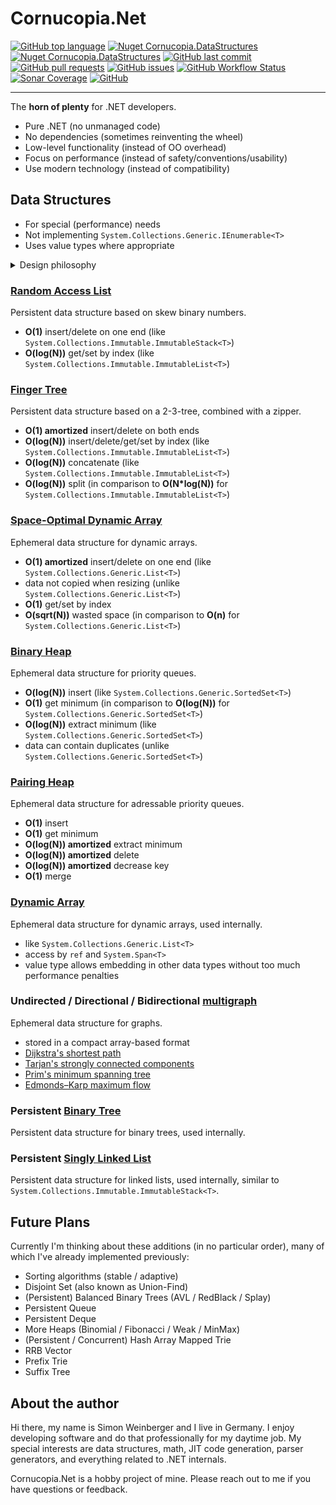 # Cornucopia.Net

[![GitHub top language](https://img.shields.io/github/languages/top/SWeini/Cornucopia.Net)](https://docs.microsoft.com/dotnet/csharp/)
[![Nuget Cornucopia.DataStructures](https://img.shields.io/nuget/v/Cornucopia.DataStructures?label=Cornucopia.DataStructures&logo=nuget)](https://www.nuget.org/packages/Cornucopia.DataStructures/)
[![Nuget Cornucopia.DataStructures](https://img.shields.io/nuget/vpre/Cornucopia.DataStructures?label=Cornucopia.DataStructures&logo=nuget)](https://www.nuget.org/packages/Cornucopia.DataStructures/)
[![GitHub last commit](https://img.shields.io/github/last-commit/SWeini/Cornucopia.Net?logo=GitHub)](https://github.com/SWeini/Cornucopia.Net)
[![GitHub pull requests](https://img.shields.io/github/issues-pr/SWeini/Cornucopia.Net?logo=GitHub)](https://github.com/SWeini/Cornucopia.Net/pulls)
[![GitHub issues](https://img.shields.io/github/issues/SWeini/Cornucopia.Net?logo=GitHub)](https://github.com/SWeini/Cornucopia.Net/issues)
[![GitHub Workflow Status](https://img.shields.io/github/workflow/status/SWeini/Cornucopia.Net/.NET%20Pack%20&%20Push/master?logo=GitHub)](https://github.com/SWeini/Cornucopia.Net/actions/workflows/preview.yaml?query=branch%3Amaster)
[![Sonar Coverage](https://img.shields.io/sonar/coverage/SWeini_Cornucopia.Net?server=https%3A%2F%2Fsonarcloud.io&logo=SonarCloud)](https://sonarcloud.io/component_measures?id=SWeini_Cornucopia.Net&metric=coverage)
[![GitHub](https://img.shields.io/github/license/SWeini/Cornucopia.Net)](https://github.com/SWeini/Cornucopia.Net/blob/master/LICENSE)

---

The **horn of plenty** for .NET developers.

- Pure .NET (no unmanaged code)
- No dependencies (sometimes reinventing the wheel)
- Low-level functionality (instead of OO overhead)
- Focus on performance (instead of safety/conventions/usability)
- Use modern technology (instead of compatibility)

## Data Structures

- For special (performance) needs
- Not implementing `System.Collections.Generic.IEnumerable<T>`
- Uses value types where appropriate

<details><summary>Design philosophy</summary>

The `System.Collections` namespace provides a great set of collections for day-to-day use. If you're looking beyond that you probably have performance issues and have already ditched `System.Linq`. Suddenly, implementing `System.Collections.Generic.IEnumerable<T>` becomes less important. Also consider that `IEnumerable<T>` is a great abstraction, but very difficult to implement efficiently in tree-like data structures.

If there's no need to implement an interface, it's also easier to diverge from common standards. For some collection types, `null` denotes an empty collection. Some collection types are value types, just providing a convenient API layer instead of adding another level of indirection.

These decisions focus on performance, but do not prevent creating a wrapper around the low-level data structures, providing behavior known from the `System.Collections` namespace.

</details>

### [Random Access List](https://en.wikipedia.org/wiki/Purely_functional_data_structure#Examples)
Persistent data structure based on skew binary numbers.
- **O(1)** insert/delete on one end (like `System.Collections.Immutable.ImmutableStack<T>`)
- **O(log(N))** get/set by index (like `System.Collections.Immutable.ImmutableList<T>`)

### [Finger Tree](https://en.wikipedia.org/wiki/Finger_tree)
Persistent data structure based on a 2-3-tree, combined with a zipper.
- **O(1) amortized** insert/delete on both ends
- **O(log(N))** insert/delete/get/set by index (like `System.Collections.Immutable.ImmutableList<T>`)
- **O(log(N))** concatenate (like `System.Collections.Immutable.ImmutableList<T>`)
- **O(log(N))** split (in comparison to **O(N*log(N))** for `System.Collections.Immutable.ImmutableList<T>`)

### [Space-Optimal Dynamic Array](https://en.wikipedia.org/wiki/Hashed_array_tree#cite_ref-7)
Ephemeral data structure for dynamic arrays.
- **O(1) amortized** insert/delete on one end (like `System.Collections.Generic.List<T>`)
- data not copied when resizing (unlike `System.Collections.Generic.List<T>`)
- **O(1)** get/set by index
- **O(sqrt(N))** wasted space (in comparison to **O(n)** for `System.Collections.Generic.List<T>`)

### [Binary Heap](https://en.wikipedia.org/wiki/Binary_heap)
Ephemeral data structure for priority queues.
- **O(log(N))** insert (like `System.Collections.Generic.SortedSet<T>`)
- **O(1)** get minimum (in comparison to **O(log(N))** for `System.Collections.Generic.SortedSet<T>`)
- **O(log(N))** extract minimum (like `System.Collections.Generic.SortedSet<T>`)
- data can contain duplicates (unlike `System.Collections.Generic.SortedSet<T>`)

### [Pairing Heap](https://en.wikipedia.org/wiki/Pairing_heap)
Ephemeral data structure for adressable priority queues.
- **O(1)** insert
- **O(1)** get minimum
- **O(log(N)) amortized** extract minimum
- **O(log(N)) amortized** delete
- **O(log(N)) amortized** decrease key
- **O(1)** merge

### [Dynamic Array](https://en.wikipedia.org/wiki/Dynamic_array)
Ephemeral data structure for dynamic arrays, used internally.
- like `System.Collections.Generic.List<T>`
- access by `ref` and `System.Span<T>`
- value type allows embedding in other data types without too much performance penalties

### Undirected / Directional / Bidirectional [multigraph](https://en.wikipedia.org/wiki/Multigraph)
Ephemeral data structure for graphs.
- stored in a compact array-based format
- [Dijkstra's shortest path](https://en.wikipedia.org/wiki/Dijkstra's_algorithm)
- [Tarjan's strongly connected components](https://en.wikipedia.org/wiki/Tarjan%27s_strongly_connected_components_algorithm)
- [Prim's minimum spanning tree](https://en.wikipedia.org/wiki/Prim%27s_algorithm)
- [Edmonds–Karp maximum flow](https://en.wikipedia.org/wiki/Edmonds%E2%80%93Karp_algorithm)

### Persistent [Binary Tree](https://en.wikipedia.org/wiki/Binary_tree)
Persistent data structure for binary trees, used internally.

### Persistent [Singly Linked List](https://en.wikipedia.org/wiki/Linked_list#Singly_linked_list)
Persistent data structure for linked lists, used internally, similar to `System.Collections.Immutable.ImmutableStack<T>`.

## Future Plans

Currently I'm thinking about these additions (in no particular order), many of which I've already implemented previously:
- Sorting algorithms (stable / adaptive)
- Disjoint Set (also known as Union-Find)
- (Persistent) Balanced Binary Trees (AVL / RedBlack / Splay)
- Persistent Queue
- Persistent Deque
- More Heaps (Binomial / Fibonacci / Weak / MinMax)
- (Persistent / Concurrent) Hash Array Mapped Trie
- RRB Vector
- Prefix Trie
- Suffix Tree

## About the author

Hi there, my name is Simon Weinberger and I live in Germany. I enjoy developing software and do that professionally for my daytime job. My special interests are data structures, math, JIT code generation, parser generators, and everything related to .NET internals.

Cornucopia.Net is a hobby project of mine. Please reach out to me if you have questions or feedback.
